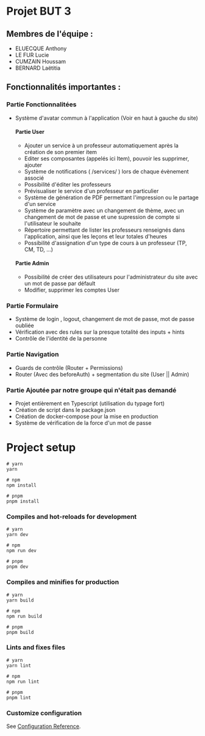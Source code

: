 # Projet BUT 3
## Membres de l'équipe :
- ELUECQUE Anthony 
- LE FUR Lucie
- CUMZAIN Houssam
- BERNARD Laëtitia

## Fonctionnalités importantes : 
### Partie Fonctionnalitées

- Système d'avatar commun à l'application (Voir en haut à gauche du site)

    #### Partie User
    - Ajouter un service à un professeur automatiquement après la création de son premier item
    - Editer ses composantes (appelés ici Item), pouvoir les supprimer, ajouter
    - Système de notifications ( /services/ ) lors de chaque évènement associé
    - Possibilité d'éditer les professeurs
    - Prévisualiser le service d'un professeur en particulier
    - Système de génération de PDF permettant l'impression ou le partage d'un service
    - Système de paramètre avec un changement de thème, avec un changement de mot de passe et une supression de compte si l'utilisateur le souhaite
    - Répertoire permettant de lister les professeurs renseignés dans l'application, ainsi que les leçons et leur totales d'heures
    - Possibilité d'assignation d'un type de cours à un professeur (TP, CM, TD, ...)


    #### Partie Admin

    - Possibilité de créer des utilisateurs pour l'administrateur du site avec un mot de passe par défault
    - Modifier, supprimer les comptes User


### Partie Formulaire
- Système de login , logout, changement de mot de passe, mot de passe oubliée
- Vérification avec des rules sur la presque totalité des inputs + hints
- Contrôle de l'identité de la personne

### Partie Navigation

- Guards de contrôle (Router + Permissions)
- Router (Avec des beforeAuth) + segmentation du site (User || Admin)

### Partie Ajoutée par notre groupe qui n'était pas demandé

- Projet entièrement en Typescript (utilisation du typage fort)
- Création de script dans le package.json
- Création de docker-compose pour la mise en production
- Système de vérification de la force d'un mot de passe

# Project setup

```
# yarn
yarn

# npm
npm install

# pnpm
pnpm install
```

### Compiles and hot-reloads for development

```
# yarn
yarn dev

# npm
npm run dev

# pnpm
pnpm dev
```

### Compiles and minifies for production

```
# yarn
yarn build

# npm
npm run build

# pnpm
pnpm build
```

### Lints and fixes files

```
# yarn
yarn lint

# npm
npm run lint

# pnpm
pnpm lint
```

### Customize configuration

See [Configuration Reference](https://vitejs.dev/config/).
